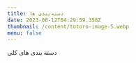 ```yaml
---
title: دسته‌بندی ها
date: 2023-08-12T04:29:59.358Z
thumbnail: /content/totoro-image-5.webp
menu: false
---
```


دسته بندی های کلی

